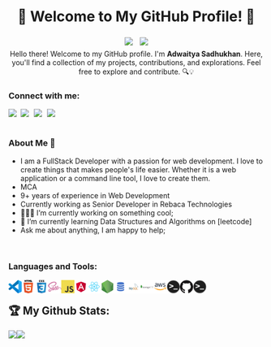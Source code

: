 
  # <div align="center">👋 Welcome to My GitHub Profile! 🚀</div>

<p align="center">
  <!-- <img src="./images/me.jpg" alt="Profile Banner"> -->
</p>


<div align="center">
<img src="https://img.shields.io/github/followers/adwaitya?style=social" style="padding:5px">
<img src="https://img.shields.io/github/stars/adwaitya?style=social" style="padding:5px">
</div>

<div align="center">Hello there! Welcome to my GitHub profile. I'm <b>Adwaitya Sadhukhan</b>. Here, you'll find a collection of my projects, contributions, and explorations. Feel free to explore and contribute. 🔍💡</div>


  

### Connect with me:

  

<a  href="https://www.linkedin.com/in/adwaitya-sadhukhan-6a213988">

<img  align="left"  width="24px"  src="https://cdn.jsdelivr.net/npm/simple-icons@v3/icons/linkedin.svg"  />

</a>

<a  href="https://twitter.com/Adwaitya10">

<img  align="left"  width="26px"  src="https://cdn.jsdelivr.net/npm/simple-icons@v3/icons/twitter.svg"  />

</a>

<a  href="mailto:mailtomeadwaitya.118038@gmail.com">

<img  align="left"  width="26px"  src="https://cdn.jsdelivr.net/npm/simple-icons@v3/icons/gmail.svg"  />

</a>

<a  href="https://adwaityas10.medium.com/">
<img  align="left"  width="26px"  src="https://cdn.jsdelivr.net/npm/simple-icons@v3/icons/medium.svg"  />
</a>
<br/>
<br  />

### About Me 🚀
- I am a FullStack Developer with a passion for web development. I love to create things that makes people's life easier. Whether it is a web application or a command line tool, I love to create them.
- MCA
- 9+ years of experience in Web Development
- Currently working as Senior Developer in Rebaca Technologies
-   👨🏻‍💻 I’m currently working on something cool;
-   🚀  I’m currently learning Data Structures and Algorithms on  [leetcode]
-  Ask me about anything, I am happy to help;
<br/>

### Languages and Tools:
<img  align="left"  alt="Visual Studio Code"  width="26px"  src="https://raw.githubusercontent.com/github/explore/80688e429a7d4ef2fca1e82350fe8e3517d3494d/topics/visual-studio-code/visual-studio-code.png"  />

<img  align="left"  alt="HTML5"  width="26px"  src="https://raw.githubusercontent.com/github/explore/80688e429a7d4ef2fca1e82350fe8e3517d3494d/topics/html/html.png"  />

<img  align="left"  alt="CSS3"  width="26px"  src="https://raw.githubusercontent.com/github/explore/80688e429a7d4ef2fca1e82350fe8e3517d3494d/topics/css/css.png"  />

<img  align="left"  alt="Sass"  width="26px"  src="https://raw.githubusercontent.com/github/explore/80688e429a7d4ef2fca1e82350fe8e3517d3494d/topics/sass/sass.png"  />

<img  align="left"  alt="JavaScript"  width="26px"  src="https://raw.githubusercontent.com/github/explore/80688e429a7d4ef2fca1e82350fe8e3517d3494d/topics/javascript/javascript.png"  />

<img  align="left"  alt="angular"  width="26px"  src="https://raw.githubusercontent.com/github/explore/80688e429a7d4ef2fca1e82350fe8e3517d3494d/topics/angular/angular.png"  />

<img  align="left"  alt="React"  width="26px"  src="https://raw.githubusercontent.com/github/explore/80688e429a7d4ef2fca1e82350fe8e3517d3494d/topics/react/react.png"  />

<img  align="left"  alt="Node.js"  width="26px"  src="https://raw.githubusercontent.com/github/explore/80688e429a7d4ef2fca1e82350fe8e3517d3494d/topics/nodejs/nodejs.png"  />

<img  align="left"  alt="SQL"  width="26px"  src="https://raw.githubusercontent.com/github/explore/80688e429a7d4ef2fca1e82350fe8e3517d3494d/topics/sql/sql.png"  />

<img  align="left"  alt="MySQL"  width="26px"  src="https://raw.githubusercontent.com/github/explore/80688e429a7d4ef2fca1e82350fe8e3517d3494d/topics/mysql/mysql.png"  />

<img  align="left"  alt="MongoDB"  width="26px"  src="https://raw.githubusercontent.com/github/explore/80688e429a7d4ef2fca1e82350fe8e3517d3494d/topics/mongodb/mongodb.png"  />

<img  align="left"  alt="Git"  width="26px"  src="https://raw.githubusercontent.com/github/explore/fbceb94436312b6dacde68d122a5b9c7d11f9524/topics/aws/aws.png"  />

<img  align="left"  alt="aws"  width="26px"  src="https://raw.githubusercontent.com/github/explore/80688e429a7d4ef2fca1e82350fe8e3517d3494d/topics/terminal/terminal.png"  />

<img  align="left"  alt="GitHub"  width="26px"  src="https://raw.githubusercontent.com/github/explore/78df643247d429f6cc873026c0622819ad797942/topics/github/github.png"  />

<img  align="left"  alt="Terminal"  width="26px"  src="https://raw.githubusercontent.com/github/explore/80688e429a7d4ef2fca1e82350fe8e3517d3494d/topics/terminal/terminal.png"  />
<br  />


## :trophy: My Github Stats:

<!--
![GitHub stats](https://readme-stats-cfgj2cxdy.vercel.app/api?username=adwaitya&count_private=true&show_icons=true&theme=tokyonight)
![Top Langs](https://readme-stats-cfgj2cxdy.vercel.app/api/top-langs/?username=adwaitya&hide=php&theme=tokyonight)
-->
<div>
<a href="https://readme-stats-cfgj2cxdy.vercel.app/api?username=adwaitya&count_private=true&show_icons=true&theme=tokyonight">
  <img  align="left" src="https://readme-stats-cfgj2cxdy.vercel.app/api?username=adwaitya&count_private=true&show_icons=true&theme=tokyonight" />
</a>
<a href="https://readme-stats-cfgj2cxdy.vercel.app/api/top-langs/?username=adwaitya&hide=php&theme=tokyonight">
  <img align="left" src="https://readme-stats-cfgj2cxdy.vercel.app/api/top-langs/?username=adwaitya&hide=php&theme=tokyonight" />
</a>
</div>
